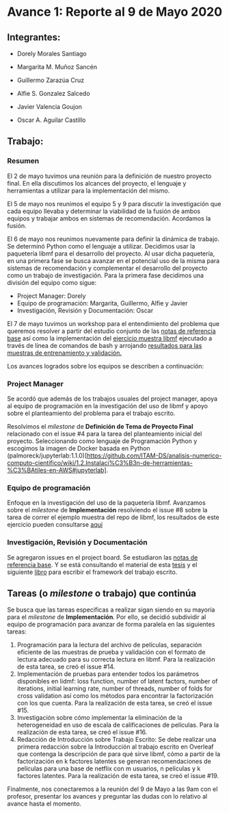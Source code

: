 # Avance 1: Reporte al 9 de Mayo 2020

## Integrantes:

* Dorely Morales Santiago

* Margarita M. Muñoz Sancén

* Guillermo Zarazúa Cruz

* Alfie S. Gonzalez Salcedo

* Javier Valencia Goujon

* Oscar A. Aguilar Castillo

## Trabajo: 

### Resumen

El 2 de mayo tuvimos una reunión para la definición de nuestro proyecto final. En ella discutimos los alcances del proyecto, el lenguaje y herramientas a utilizar para la implementación del mismo. 

El 5 de mayo nos reunimos el equipo 5 y 9 para discutir la investigación que cada equipo llevaba y determinar la viabilidad de la fusión de ambos equipos y trabajar ambos en sistemas de recomendación. Acordamos la fusión.

El 6 de mayo nos reunimos nuevamente para definir la dinámica de trabajo. Se determinó Python como el lenguaje a utilizar. Decidimos usar la paquetería libmf para el desarrollo del proyecto. Al usar dicha paquetería, en una primera fase se busca avanzar en el potencial uso de la misma para sistemas de recomendación y complementar el desarrollo del proyecto como un trabajo de investigación.
Para la primera fase decidimos una división del equipo como sigue:

* Project Manager: Dorely
* Equipo de programación: Margarita, Guillermo, Alfie y Javier
* Investigación, Revisión y Documentación: Oscar

El 7 de mayo tuvimos un workshop para el entendimiento del problema que queremos resolver a partir del estudio conjunto de las [notas de referencia base](https://heuristic-bhabha-ae33da.netlify.app/sistemas-de-recomendaci%C3%B3n-y-filtrado-colaborativo.html) así como la implementación del [ejercicio muestra libmf](https://github.com/DorelyMS/proyecto-final-equipo5-mno-2020-1/tree/master/Implementaci%C3%B3n/Ejemplo0_libmf) ejecutado a través de línea de comandos de bash y arrojando [resultados para las muestras de entrenamiento y validación.](https://github.com/DorelyMS/proyecto-final-equipo5-mno-2020-1/blob/master/Implementaci%C3%B3n/Ejemplo0_libmf/salida_ejemplo_inicial.txt)


Los avances logrados sobre los equipos se describen a continuación:

### Project Manager

Se acordó que además de los trabajos usuales del project manager, apoya al equipo de programación en la investigación del uso de libmf y apoyo sobre el planteamiento del problema para el trabajo escrito.

Resolvimos el *milestone* de **Definición de Tema de Proyecto Final** relacionado con el issue #4 para la tarea del planteamiento inicial del proyecto. Seleccionando como lenguaje de Programación Python y escogimos la imagen de Docker basada en Python (palmoreck/jupyterlab:1.1.0)[https://github.com/ITAM-DS/analisis-numerico-computo-cientifico/wiki/1.2.Instalaci%C3%B3n-de-herramientas-%C3%BAtiles-en-AWS#jupyterlab].

### Equipo de programación

Enfoque en la investigación del uso de la paquetería libmf.
Avanzamos sobre el *milestone* de **Implementación** resolviendo el issue #8 sobre la tarea de correr el ejemplo muestra del repo de libmf, los resultados de este ejercicio pueden consultarse [aquí](https://github.com/DorelyMS/proyecto-final-equipo5-mno-2020-1/tree/master/Implementaci%C3%B3n/Ejemplo0_libmf)


### Investigación, Revisión y Documentación

Se agregaron issues en el project board. Se estudiaron las [notas de referencia base](https://heuristic-bhabha-ae33da.netlify.app/sistemas-de-recomendaci%C3%B3n-y-filtrado-colaborativo.html). Y se está consultando el material de esta [tesis](https://mariobecerra.github.io/files/school_projects/tesis_lma.pdf) y el siguiente [libro](https://rd.springer.com/book/10.1007%2F978-3-319-29659-3) para escribir el framework del trabajo escrito. 

## Tareas (o *milestone* o trabajo) que continúa

Se busca que las tareas específicas a realizar sigan siendo en su mayoría para el *milestone* de **Implementación**. Por ello, se decidió subdividir al equipo de programación para avanzar de forma paralela en las siguientes tareas:

1. Programación para la lectura del archivo de películas, separación eficiente de las muestras de prueba y validación con el formato de lectura adecuado para su correcta lectura en libmf. Para la realización de esta tarea, se creó el issue #14.
2. Implementación de pruebas para entender todos los parámetros disponibles en lidmf: loss function, number of latent factors, number of iterations, initial learning rate, number of threads, number of folds for cross validation así como los métodos para encontrar la factorización con los que cuenta. Para la realización de esta tarea, se creó el issue #15.
3. Investigación sobre cómo implementar la eliminación de la heterogeneidad en uso de escala de calificaciones de películas. Para la realización de esta tarea, se creó el issue #16.
4. Redacción de Introducción sobre Trabajo Escrito: Se debe realizar una primera redacción sobre la Introducción al trabajo escrito en Overleaf que contenga la descripción de para qué sirve libmf, cómo a partir de la factorización en k factores latentes se generan recomendaciones de películas para una base de netflix con m usuarios, n películas y k factores latentes. Para la realización de esta tarea, se creó el issue #19.

Finalmente, nos conectaremos a la reunión del 9 de Mayo a las 9am con el profesor, presentar los avances y preguntar las dudas con lo relativo al avance hasta el momento.
